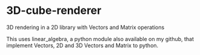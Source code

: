 # 3D-cube-renderer
3D rendering in a 2D library with Vectors and Matrix operations

This uses linear_algebra, a python module also available on my github, that implement Vectors, 2D and 3D Vectors and Matrix to python.

